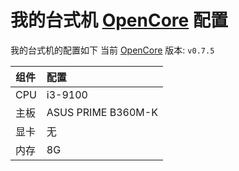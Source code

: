 # 我的台式机 [OpenCore](https://github.com/acidanthera/OpenCorePkg) 配置

我的台式机的配置如下
当前 [OpenCore](https://github.com/acidanthera/OpenCorePkg) 版本: `v0.7.5`

| 组件 | 配置               |
| :--- | :---------------- |
| CPU  | i3-9100            |
| 主板 | ASUS PRIME B360M-K |
| 显卡 | 无                 |
| 内存 | 8G                 |
